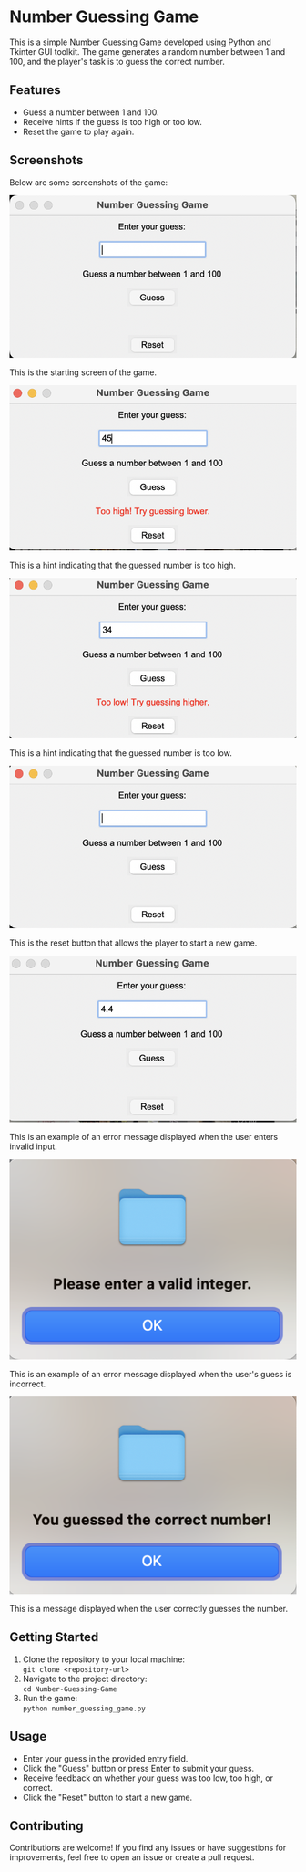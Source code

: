 <!DOCTYPE html>
<html lang="en">
<head>
    <meta charset="UTF-8">
    <meta name="viewport" content="width=device-width, initial-scale=1.0">
</head>
<body>

<h1>Number Guessing Game</h1>

<p>This is a simple Number Guessing Game developed using Python and Tkinter GUI toolkit. The game generates a random number between 1 and 100, and the player's task is to guess the correct number.</p>

<h2>Features</h2>

<ul>
    <li>Guess a number between 1 and 100.</li>
    <li>Receive hints if the guess is too high or too low.</li>
    <li>Reset the game to play again.</li>
</ul>

<h2>Screenshots</h2>

<p>Below are some screenshots of the game:</p>

<img src="screenshots/start.png" alt="Starting Screen">
<p>This is the starting screen of the game.</p>

<img src="screenshots/too high.png" alt="Too High Hint">
<p>This is a hint indicating that the guessed number is too high.</p>

<img src="screenshots/too low.png" alt="Too Low Hint">
<p>This is a hint indicating that the guessed number is too low.</p>

<img src="screenshots/reset.png" alt="Reset">
<p>This is the reset button that allows the player to start a new game.</p>

<img src="screenshots/invalid input.png" alt="Invalid Input">
<p>This is an example of an error message displayed when the user enters invalid input.</p>

<img src="screenshots/invalid.png" alt="Invalid Output">
<p>This is an example of an error message displayed when the user's guess is incorrect.</p>

<img src="screenshots/correct guess.png" alt="Correct Guess">
<p>This is a message displayed when the user correctly guesses the number.</p>

<h2>Getting Started</h2>

<ol>
    <li>Clone the repository to your local machine:</li>
    <code>git clone &lt;repository-url&gt;</code>
    <li>Navigate to the project directory:</li>
    <code>cd Number-Guessing-Game</code>
    <li>Run the game:</li>
    <code>python number_guessing_game.py</code>
</ol>

<h2>Usage</h2>

<ul>
    <li>Enter your guess in the provided entry field.</li>
    <li>Click the "Guess" button or press Enter to submit your guess.</li>
    <li>Receive feedback on whether your guess was too low, too high, or correct.</li>
    <li>Click the "Reset" button to start a new game.</li>
</ul>

<h2>Contributing</h2>

<p>Contributions are welcome! If you find any issues or have suggestions for improvements, feel free to open an issue or create a pull request.</p>

</body>
</html>
